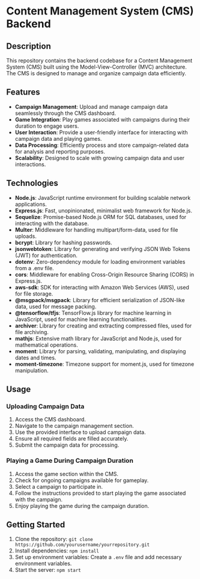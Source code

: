 # Content Management System (CMS) Backend

## Description
This repository contains the backend codebase for a Content Management System (CMS) built using the Model-View-Controller (MVC) architecture. The CMS is designed to manage and organize campaign data efficiently.

## Features
- **Campaign Management**: Upload and manage campaign data seamlessly through the CMS dashboard.
- **Game Integration**: Play games associated with campaigns during their duration to engage users.
- **User Interaction**: Provide a user-friendly interface for interacting with campaign data and playing games.
- **Data Processing**: Efficiently process and store campaign-related data for analysis and reporting purposes.
- **Scalability**: Designed to scale with growing campaign data and user interactions.

## Technologies
- **Node.js**: JavaScript runtime environment for building scalable network applications.
- **Express.js**: Fast, unopinionated, minimalist web framework for Node.js.
- **Sequelize**: Promise-based Node.js ORM for SQL databases, used for interacting with the database.
- **Multer**: Middleware for handling multipart/form-data, used for file uploads.
- **bcrypt**: Library for hashing passwords.
- **jsonwebtoken**: Library for generating and verifying JSON Web Tokens (JWT) for authentication.
- **dotenv**: Zero-dependency module for loading environment variables from a .env file.
- **cors**: Middleware for enabling Cross-Origin Resource Sharing (CORS) in Express.js.
- **aws-sdk**: SDK for interacting with Amazon Web Services (AWS), used for file storage.
- **@msgpack/msgpack**: Library for efficient serialization of JSON-like data, used for message packing.
- **@tensorflow/tfjs**: TensorFlow.js library for machine learning in JavaScript, used for machine learning functionalities.
- **archiver**: Library for creating and extracting compressed files, used for file archiving.
- **mathjs**: Extensive math library for JavaScript and Node.js, used for mathematical operations.
- **moment**: Library for parsing, validating, manipulating, and displaying dates and times.
- **moment-timezone**: Timezone support for moment.js, used for timezone manipulation.

## Usage
### Uploading Campaign Data
1. Access the CMS dashboard.
2. Navigate to the campaign management section.
3. Use the provided interface to upload campaign data.
4. Ensure all required fields are filled accurately.
5. Submit the campaign data for processing.

### Playing a Game During Campaign Duration
1. Access the game section within the CMS.
2. Check for ongoing campaigns available for gameplay.
3. Select a campaign to participate in.
4. Follow the instructions provided to start playing the game associated with the campaign.
5. Enjoy playing the game during the campaign duration.

## Getting Started
1. Clone the repository: `git clone https://github.com/yourusername/yourrepository.git`
2. Install dependencies: `npm install`
3. Set up environment variables: Create a `.env` file and add necessary environment variables.
4. Start the server: `npm start`


